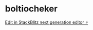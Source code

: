 # boltiocheker

[Edit in StackBlitz next generation editor ⚡️](https://stackblitz.com/~/github.com/SnithfferxDS/boltiocheker)